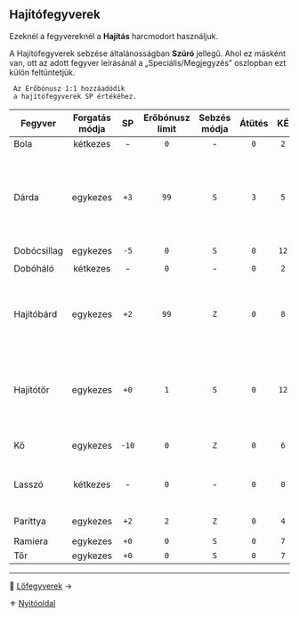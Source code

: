 ## Hajítófegyverek

Ezeknél a fegyvereknél a **Hajítás** harcmodort használjuk.

A Hajítófegyverek sebzése általánosságban **Szúró** jellegű. Ahol ez másként van, ott az adott fegyver leírásánál a „Speciális/Megjegyzés” oszlopban ezt külön feltüntetjük. 


```
 Az Erőbónusz 1:1 hozzáadódik
 a hajítófegyverek SP értékéhez.
```
 
<!-- tag: md_table_tavfegyver_start -->

| Fegyver     | Forgatás módja |  SP   | Erőbónusz limit | Sebzés módja | Átütés |  KÉ  |  CÉ  | Osztó |           Hatótáv | Sebesség | Kategória | Speciális / Megjegyzés                                                                                 |
| ----------- |:--------------:|:-----:|:---------------:|:------------:|:------:|:----:|:----:|:-----:| -----------------:|:--------:|:---------:| ------------------------------------------------------------------------------------------------------ |
| Bola        |    kétkezes    |   -   |       `0`       |      -       |  `0`   | `2`  | `+2` |  `1`  |             `20m` |   `11`   |  hajító   |                                                                                                        |
| Dárda       |    egykezes    | `+3`  |      `99`       |     `S`      |  `3`   | `5`  | `+3` |  `2`  |  `5m + (Erő x 3)` |   `9`    |  hajító   | Követelmény: Erő `+0`<br />Pajzsba dobva csökkenti annak **Védő Értékét** a dobott `SP` értékkel<br /> |
| Dobócsillag |    egykezes    | `-5`  |       `0`       |     `S`      |  `0`   | `12` | `+3` |  `2`  |             `15m` |   `5`    |  hajító   |                                                                                                        |
| Dobóháló    |    kétkezes    |   -   |       `0`       |      -       |  `0`   | `2`  | `+0` |  `1`  |        `4m + Erő` |   `11`   |  hajító   |                                                                                                        |
| Hajítóbárd  |    egykezes    | `+2`  |      `99`       |     `Z`      |  `0`   | `8`  | `+4` |  `2`  | `20m + (Erő x 4)` |   `7`    |  hajító   | Pajzsba dobva csökkenti annak Védő Értékét a dobott **SP** értékkel                                    |
| Hajítótőr   |    egykezes    | `+0`  |       `1`       |     `S`      |  `0`   | `12` | `+4` |  `2`  |             `10m` |   `6`    |  hajító   | Automatikusan jár rá a **Közeli lövés** fortélynál leírt `CÉ:+10` bónusz ha a célpont Cellaszáma 1.    |
| Kő          |    egykezes    | `-10` |       `0`       |     `Z`      |  `0`   | `6`  | `+0` |  `1`  | `20m + (Erő x 5)` |   `6`    |  hajító   |                                                                                                        |
| Lasszó      |    kétkezes    |   -   |       `0`       |      -       |  `0`   | `0`  | `+0` |  `1`  |             `10m` |   `10`   |  hajító   | Sebesülés az esés következtében lehet.                                                                 |
| Parittya    |    egykezes    | `+2`  |       `2`       |     `Z`      |  `0`   | `4`  | `+4` |  `2`  |             `70m` |   `10`   |  hajító   | `SFÉ` duplán számít ellene                                                                             |
| Ramiera     |    egykezes    | `+0`  |       `0`       |     `S`      |  `0`   | `7`  | `+1` |  `1`  |             `10m` |   `7`    |  hajító   |                                                                                                        |
| Tőr         |    egykezes    | `+0`  |       `0`       |     `S`      |  `0`   | `7`  | `+2` |  `2`  |             `10m` |   `7`    |  hajító   |                                                                                                        |

<!-- tag: md_table_tavfegyver_end -->

---

🔗 [Lőfegyverek](068_07_lofegyverek.md) →

⚜️ [Nyitóoldal](start.md#6-harcrendszer-%EF%B8%8F)
